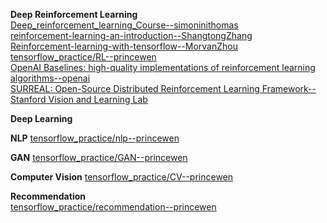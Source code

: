 **Deep Reinforcement Learning**                                                                                                  
[Deep_reinforcement_learning_Course--simoninithomas](https://github.com/simoninithomas/Deep_reinforcement_learning_Course)                                 
[reinforcement-learning-an-introduction--ShangtongZhang](https://github.com/ShangtongZhang/reinforcement-learning-an-introduction)                            
[Reinforcement-learning-with-tensorflow--MorvanZhou](https://github.com/MorvanZhou/Reinforcement-learning-with-tensorflow)                                                      
[tensorflow_practice/RL--princewen](https://github.com/princewen/tensorflow_practice/tree/master/RL)                                                               
[OpenAI Baselines: high-quality implementations of reinforcement learning algorithms--openai](https://github.com/openai/baselines)                                          
[SURREAL: Open-Source Distributed Reinforcement Learning Framework--Stanford Vision and Learning Lab](https://github.com/SurrealAI/surreal)  
                                                                              
**Deep Learning**
                                                                                            
**NLP**
[tensorflow_practice/nlp--princewen](https://github.com/princewen/tensorflow_practice/tree/master/nlp)

                                                                                                             
**GAN**
[tensorflow_practice/GAN--princewen](https://github.com/princewen/tensorflow_practice/tree/master/GAN)
                                                           
**Computer Vision**
[tensorflow_practice/CV--princewen](https://github.com/princewen/tensorflow_practice/tree/master/CV)

**Recommendation**   
[tensorflow_practice/recommendation--princewen](https://github.com/princewen/tensorflow_practice/tree/master/recommendation)
